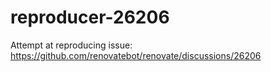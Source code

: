 # reproducer-26206

Attempt at reproducing issue: https://github.com/renovatebot/renovate/discussions/26206
